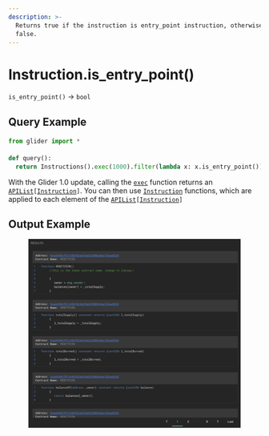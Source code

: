 ```yaml
---
description: >-
  Returns true if the instruction is entry_point instruction, otherwise returns
  false.
---
```


# Instruction.is\_entry\_point()

`is_entry_point()` -> `bool`

## Query Example

```python
from glider import *

def query():
  return Instructions().exec(1000).filter(lambda x: x.is_entry_point())
```

With the Glider 1.0 update, calling the [`exec`](../instructions/instructions.exec.md) function returns an [`APIList`](../iterables/apilist.md)`[`[`Instruction`](./)`]`. You can then use [`Instruction`](./) functions, which are applied to each element of the [`APIList`](../iterables/apilist.md)`[`[`Instruction`](./)`]`

## Output Example

<figure><img src="../../.gitbook/assets/image (192).png" alt=""><figcaption></figcaption></figure>
